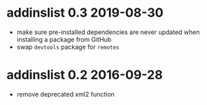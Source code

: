 # addinslist 0.3 2019-08-30

- make sure pre-installed dependencies are never updated when installing a package from GitHub
- swap `devtools` package for `remotes`

# addinslist 0.2 2016-09-28

- remove deprecated xml2 function
